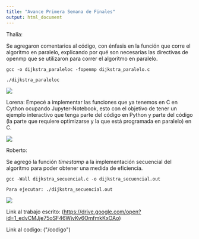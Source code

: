 ```yaml
---
title: "Avance Primera Semana de Finales"
output: html_document
---
```


Thalía: 

Se agregaron comentarios al código, con énfasis en la función que corre el algoritmo en paralelo, explicando por qué son necesarias las directivas de openmp que se utilizaron para correr el algoritmo en paralelo.
```
gcc -o dijkstra_paraleloc -fopenmp dijkstra_paralelo.c

./dijkstra_paraleloc

```
![]("/fotos/paralelo.png")


Lorena: Empecé a implementar las funciones que ya tenemos en C en Cython ocupando Jupyter-Notebook, esto con el objetivo de tener un ejemplo interactivo que tenga parte del código en Python y parte del código (la parte que requiere optimizarse y la que está programada en paralelo) en C. 

![]("/fotos/cython.png")


Roberto:

Se agregó la función *timestamp* a la implementación secuencial del algoritmo para poder obtener una medida de eficiencia. 
```
gcc -Wall dijkstra_secuencial.c -o dijkstra_secuencial.out

Para ejecutar: ./dijkstra_secuencial.out

```

![]("/fotos/secuencial.png")



Link al trabajo escrito: (https://drive.google.com/open?id=1_edvCMJje75oSF46WjvKv6OmfmkKxOAo)

Link al codigo: ("/codigo")
